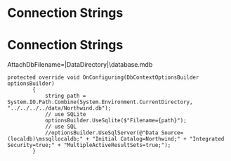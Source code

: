# Connection Strings

# Connection Strings

AttachDbFilename=|DataDirectory|\database.mdb

    protected override void OnConfiguring(DbContextOptionsBuilder optionsBuilder)
            {
                string path = System.IO.Path.Combine(System.Environment.CurrentDirectory, "../../../../data/Northwind.db");
                // use SQLite
                optionsBuilder.UseSqlite($"Filename={path}");
                // use SQL
                //optionsBuilder.UseSqlServer(@"Data Source=(localdb)\mssqllocaldb;" + "Initial Catalog=Northwind;" + "Integrated Security=true;" + "MultipleActiveResultSets=true;");
            }